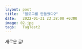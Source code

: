 ```yaml
---
layout: post
title:  "블로그를 만들었다2"
date:   2022-01-31 23:38:00 +0300
image: 02.jpg
tags:   TagTest2
---
```

새로운 글!
